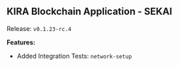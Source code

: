 ## KIRA Blockchain Application - SEKAI

Release: `v0.1.23-rc.4`

**Features:**
* Added Integration Tests: `network-setup`